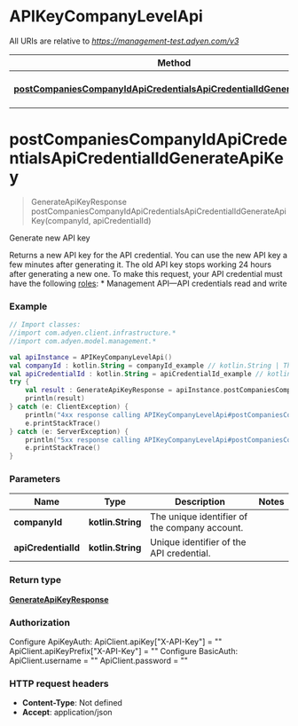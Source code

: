 # APIKeyCompanyLevelApi

All URIs are relative to *https://management-test.adyen.com/v3*

Method | HTTP request | Description
------------- | ------------- | -------------
[**postCompaniesCompanyIdApiCredentialsApiCredentialIdGenerateApiKey**](APIKeyCompanyLevelApi.md#postCompaniesCompanyIdApiCredentialsApiCredentialIdGenerateApiKey) | **POST** /companies/{companyId}/apiCredentials/{apiCredentialId}/generateApiKey | Generate new API key


<a name="postCompaniesCompanyIdApiCredentialsApiCredentialIdGenerateApiKey"></a>
# **postCompaniesCompanyIdApiCredentialsApiCredentialIdGenerateApiKey**
> GenerateApiKeyResponse postCompaniesCompanyIdApiCredentialsApiCredentialIdGenerateApiKey(companyId, apiCredentialId)

Generate new API key

Returns a new API key for the API credential. You can use the new API key a few minutes after generating it. The old API key stops working 24 hours after generating a new one.  To make this request, your API credential must have the following [roles](https://docs.adyen.com/development-resources/api-credentials#api-permissions): * Management API—API credentials read and write

### Example
```kotlin
// Import classes:
//import com.adyen.client.infrastructure.*
//import com.adyen.model.management.*

val apiInstance = APIKeyCompanyLevelApi()
val companyId : kotlin.String = companyId_example // kotlin.String | The unique identifier of the company account.
val apiCredentialId : kotlin.String = apiCredentialId_example // kotlin.String | Unique identifier of the API credential.
try {
    val result : GenerateApiKeyResponse = apiInstance.postCompaniesCompanyIdApiCredentialsApiCredentialIdGenerateApiKey(companyId, apiCredentialId)
    println(result)
} catch (e: ClientException) {
    println("4xx response calling APIKeyCompanyLevelApi#postCompaniesCompanyIdApiCredentialsApiCredentialIdGenerateApiKey")
    e.printStackTrace()
} catch (e: ServerException) {
    println("5xx response calling APIKeyCompanyLevelApi#postCompaniesCompanyIdApiCredentialsApiCredentialIdGenerateApiKey")
    e.printStackTrace()
}
```

### Parameters

Name | Type | Description  | Notes
------------- | ------------- | ------------- | -------------
 **companyId** | **kotlin.String**| The unique identifier of the company account. |
 **apiCredentialId** | **kotlin.String**| Unique identifier of the API credential. |

### Return type

[**GenerateApiKeyResponse**](GenerateApiKeyResponse.md)

### Authorization


Configure ApiKeyAuth:
    ApiClient.apiKey["X-API-Key"] = ""
    ApiClient.apiKeyPrefix["X-API-Key"] = ""
Configure BasicAuth:
    ApiClient.username = ""
    ApiClient.password = ""

### HTTP request headers

 - **Content-Type**: Not defined
 - **Accept**: application/json

